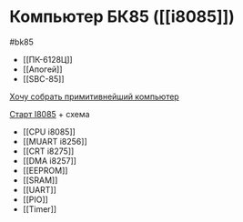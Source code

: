 # Компьютер БК85 ([[i8085]])
#bk85

- [[ПК-6128Ц]]
- [[Апогей]]
- [[SBC-85]]

[Хочу собрать примитивнейший компьютер](http://www.nedopc.org/forum/viewtopic.php?t=8845)

[Старт I8085](http://www.nedopc.org/forum/viewtopic.php?t=8784) + схема

- [[CPU i8085]]
- [[MUART i8256]]
- [[CRT i8275]]
- [[DMA i8257]]
- [[EEPROM]]
- [[SRAM]]
- [[UART]]
- [[PIO]]
- [[Timer]]
